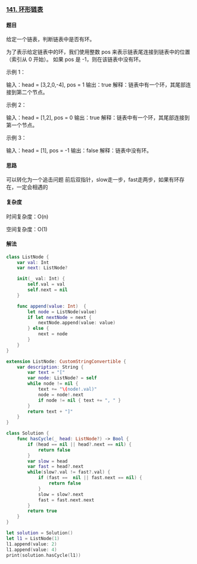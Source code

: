 ### [141. 环形链表](https://leetcode-cn.com/problems/linked-list-cycle/)

#### 题目

给定一个链表，判断链表中是否有环。

 为了表示给定链表中的环，我们使用整数 pos 来表示链表尾连接到链表中的位置（索引从 0 开始）。 如果 pos 是 -1，则在该链表中没有环。
 
 示例 1：
 
 输入：head = [3,2,0,-4], pos = 1
 输出：true
 解释：链表中有一个环，其尾部连接到第二个节点。    
 
 示例 2：
 
 输入：head = [1,2], pos = 0
 输出：true
 解释：链表中有一个环，其尾部连接到第一个节点。
 
 示例 3：
 
 输入：head = [1], pos = -1
 输出：false
 解释：链表中没有环。

#### 思路

可以转化为一个追击问题
 前后双指针，slow走一步，fast走两步，如果有环存在，一定会相遇的

#### 复杂度

 时间复杂度：O(n)

 空间复杂度：O(1)

#### 解法

```swift
class ListNode {
    var val: Int
    var next: ListNode?

    init(_ val: Int) {
        self.val = val
        self.next = nil
    }

    func append(value: Int)  {
        let node = ListNode(value)
        if let nextNode = next {
            nextNode.append(value: value)
        } else {
            next = node
        }
    }
}

extension ListNode: CustomStringConvertible {
    var description: String {
        var text = "["
        var node: ListNode? = self
        while node != nil {
            text += "\(node!.val)"
            node = node!.next
            if node != nil { text += ", " }
        }
        return text + "]"
    }
}

class Solution {    
    func hasCycle(_ head: ListNode?) -> Bool {
        if (head == nil || head?.next == nil) {
            return false          
        }
        var slow = head
        var fast = head?.next
        while(slow?.val != fast?.val) {
            if (fast ==  nil || fast.next == nil) {
                return false        
            }
            slow = slow?.next
            fast = fast.next.next
        }
        return true
    }
}

let solution = Solution()
let l1 = ListNode(1)
l1.append(value: 2)
l1.append(value: 4)
print(solution.hasCycle(l1))
```